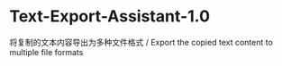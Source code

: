 # Text-Export-Assistant-1.0
将复制的文本内容导出为多种文件格式  / Export the copied text content to multiple file formats
